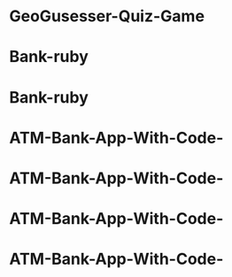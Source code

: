 # GeoGusesser-Quiz-Game
# Bank-ruby
# Bank-ruby
# ATM-Bank-App-With-Code-
# ATM-Bank-App-With-Code-
# ATM-Bank-App-With-Code-
# ATM-Bank-App-With-Code-
